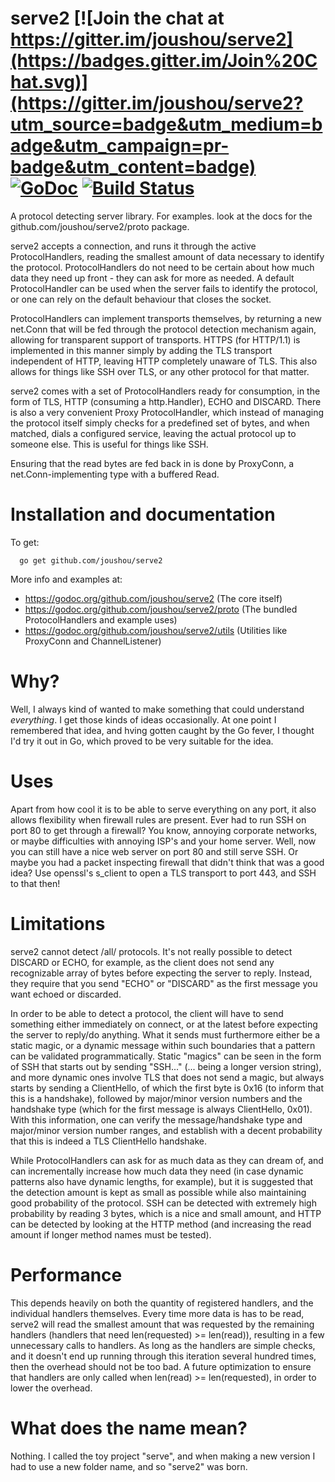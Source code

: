# serve2 [![Join the chat at https://gitter.im/joushou/serve2](https://badges.gitter.im/Join%20Chat.svg)](https://gitter.im/joushou/serve2?utm_source=badge&utm_medium=badge&utm_campaign=pr-badge&utm_content=badge) [![GoDoc](https://godoc.org/github.com/joushou/serve2?status.svg)](http://godoc.org/github.com/joushou/serve2) [![Build Status](https://travis-ci.org/joushou/serve2.svg?branch=master)](https://travis-ci.org/joushou/serve2)

A protocol detecting server library. For examples. look at the docs for the github.com/joushou/serve2/proto package.

serve2 accepts a connection, and runs it through the active ProtocolHandlers, reading the smallest amount of data necessary to identify the protocol. ProtocolHandlers do not need to be certain about how much data they need up front - they can ask for more as needed. A default ProtocolHandler can be used when the server fails to identify the protocol, or one can rely on the default behaviour that closes the socket.

ProtocolHandlers can implement transports themselves, by returning a new net.Conn that will be fed through the protocol detection mechanism again, allowing for transparent support of transports. HTTPS (for HTTP/1.1) is implemented in this manner simply by adding the TLS transport independent of HTTP, leaving HTTP completely unaware of TLS. This also allows for things like SSH over TLS, or any other protocol for that matter.

serve2 comes with a set of ProtocolHandlers ready for consumption, in the form of TLS, HTTP (consuming a http.Handler), ECHO and DISCARD. There is also a very convenient Proxy ProtocolHandler, which instead of managing the protocol itself simply checks for a predefined set of bytes, and when matched, dials a configured service, leaving the actual protocol up to someone else. This is useful for things like SSH.

Ensuring that the read bytes are fed back in is done by ProxyConn, a net.Conn-implementing type with a buffered Read.

# Installation and documentation
To get:

      go get github.com/joushou/serve2

More info and examples at:
* https://godoc.org/github.com/joushou/serve2 (The core itself)
* https://godoc.org/github.com/joushou/serve2/proto (The bundled ProtocolHandlers and example uses)
* https://godoc.org/github.com/joushou/serve2/utils (Utilities like ProxyConn and ChannelListener)

# Why?
Well, I always kind of wanted to make something that could understand *everything*. I get those kinds of ideas occasionally. At one point I remembered that idea, and hving gotten caught by the Go fever, I thought I'd try it out in Go, which proved to be very suitable for the idea.

# Uses
Apart from how cool it is to be able to serve everything on any port, it also allows flexibility when firewall rules are present. Ever had to run SSH on port 80 to get through a firewall? You know, annoying corporate networks, or maybe difficulties with annoying ISP's and your home server. Well, now you can still have a nice web server on port 80 and still serve SSH. Or maybe you had a packet inspecting firewall that didn't think that was a good idea? Use openssl's s_client to open a TLS transport to port 443, and SSH to that then!

# Limitations
serve2 cannot detect /all/ protocols. It's not really possible to detect DISCARD or ECHO, for example, as the client does not send any recognizable array of bytes before expecting the server to reply. Instead, they require that you send "ECHO" or "DISCARD" as the first message you want echoed or discarded.

In order to be able to detect a protocol, the client will have to send something either immediately on connect, or at the latest before expecting the server to reply/do anything. What it sends must furthermore either be a static magic, or a dynamic message within such boundaries that a pattern can be validated programmatically. Static "magics" can be seen in the form of SSH that starts out by sending "SSH..." (... being a longer version string), and more dynamic ones involve TLS that does not send a magic, but always starts by sending a ClientHello, of which the first byte is 0x16 (to inform that this is a handshake), followed by major/minor version numbers and the handshake type (which for the first message is always ClientHello, 0x01). With this information, one can verify the message/handshake type and major/minor version number ranges, and establish with a decent probability that this is indeed a TLS ClientHello handshake.

While ProtocolHandlers can ask for as much data as they can dream of, and can incrementally increase how much data they need (in case dynamic patterns also have dynamic lengths, for example), but it is suggested that the detection amount is kept as small as possible while also maintaining good probability of the protocol. SSH can be detected with extremely high probability by reading 3 bytes, which is a nice and small amount, and HTTP can be detected by looking at the HTTP method (and increasing the read amount if longer method names must be tested).

# Performance
This depends heavily on both the quantity of registered handlers, and the individual handlers themselves. Every time more data is has to be read, serve2 will read the smallest amount that was requested by the remaining handlers (handlers that need len(requested) >= len(read)), resulting in a few unnecessary calls to handlers. As long as the handlers are simple checks, and it doesn't end up running through this iteration several hundred times, then the overhead should not be too bad. A future optimization to ensure that handlers are only called when len(read) >= len(requested), in order to lower the overhead.

# What does the name mean?
Nothing. I called the toy project "serve", and when making a new version I had to use a new folder name, and so "serve2" was born.

